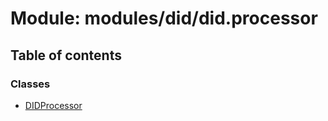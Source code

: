 # Module: modules/did/did.processor

## Table of contents

### Classes

- [DIDProcessor](../classes/modules_did_did_processor.DIDProcessor.md)
